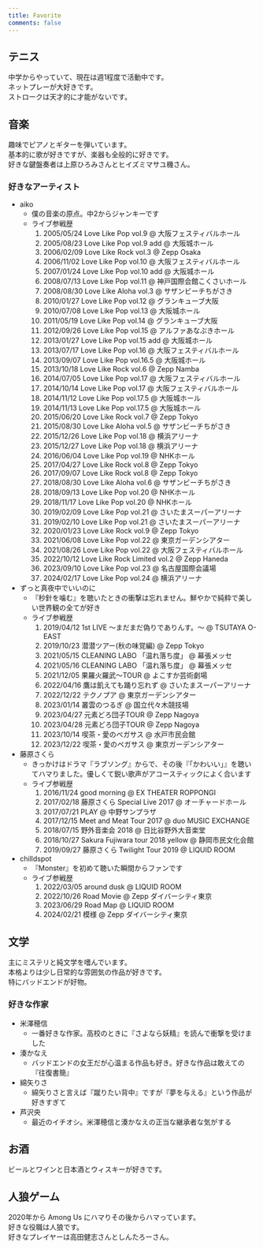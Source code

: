 ```yaml
---
title: Favorite
comments: false
---
```


## テニス

中学からやっていて、現在は週1程度で活動中です。  
ネットプレーが大好きです。  
ストロークは天才的に才能がないです。

## 音楽

趣味でピアノとギターを弾いています。  
基本的に歌が好きですが、楽器も全般的に好きです。  
好きな鍵盤奏者は上原ひろみさんとヒイズミマサユ機さん。

### 好きなアーティスト

* aiko
  * 僕の音楽の原点。中2からジャンキーです
  * ライブ参戦歴
    1. 2005/05/24 Love Like Pop vol.9 @ 大阪フェスティバルホール
    2. 2005/08/23 Love Like Pop vol.9 add @ 大阪城ホール
    3. 2006/02/09 Love Like Rock vol.3 @ Zepp Osaka
    4. 2006/11/02 Love Like Pop vol.10 @ 大阪フェスティバルホール
    5. 2007/01/24 Love Like Pop vol.10 add @ 大阪城ホール
    6. 2008/07/13 Love Like Pop vol.11 @ 神戸国際会館こくさいホール
    7. 2008/08/30 Love Like Aloha vol.3 @ サザンビーチちがさき
    8. 2010/01/27 Love Like Pop vol.12 @ グランキューブ大阪
    9. 2010/07/08 Love Like Pop vol.13 @ 大阪城ホール
    10. 2011/05/19 Love Like Pop vol.14 @ グランキューブ大阪
    11. 2012/09/26 Love Like Pop vol.15 @ アルファあなぶきホール
    12. 2013/01/27 Love Like Pop vol.15 add @ 大阪城ホール
    13. 2013/07/17 Love Like Pop vol.16 @ 大阪フェスティバルホール
    14. 2013/09/07 Love Like Pop vol.16.5 @ 大阪城ホール
    15. 2013/10/18 Love Like Rock vol.6 @ Zepp Namba
    16. 2014/07/05 Love Like Pop vol.17 @ 大阪フェスティバルホール
    17. 2014/10/14 Love Like Pop vol.17 @ 大阪フェスティバルホール
    18. 2014/11/12 Love Like Pop vol.17.5 @ 大阪城ホール
    19. 2014/11/13 Love Like Pop vol.17.5 @ 大阪城ホール
    20. 2015/06/20 Love Like Rock vol.7 @ Zepp Tokyo
    21. 2015/08/30 Love Like Aloha vol.5 @ サザンビーチちがさき
    22. 2015/12/26 Love Like Pop vol.18 @ 横浜アリーナ
    23. 2015/12/27 Love Like Pop vol.18 @ 横浜アリーナ
    24. 2016/06/04 Love Like Pop vol.19 @ NHKホール
    25. 2017/04/27 Love Like Rock vol.8 @ Zepp Tokyo
    26. 2017/09/07 Love Like Rock vol.8 @ Zepp Tokyo
    27. 2018/08/30 Love Like Aloha vol.6 @ サザンビーチちがさき
    28. 2018/09/13 Love Like Pop vol.20 @ NHKホール
    29. 2018/11/17 Love Like Pop vol.20 @ NHKホール
    30. 2019/02/09 Love Like Pop vol.21 @ さいたまスーパーアリーナ
    31. 2019/02/10 Love Like Pop vol.21 @ さいたまスーパーアリーナ
    32. 2020/01/23 Love Like Rock vol.9 @ Zepp Tokyo
    33. 2021/06/08 Love Like Pop vol.22 @ 東京ガーデンシアター
    34. 2021/08/26 Love Like Pop vol.22 @ 大阪フェスティバルホール
    35. 2022/10/12 Love Like Rock Limited vol.2 @ Zepp Haneda
    36. 2023/09/10 Love Like Pop vol.23 @ 名古屋国際会議場
    37. 2024/02/17 Love Like Pop vol.24 @ 横浜アリーナ
* ずっと真夜中でいいのに
  * 『秒針を噛む』を聴いたときの衝撃は忘れません。鮮やかで純粋で美しい世界観の全てが好き
  * ライブ参戦歴
    1. 2019/04/12 1st LIVE 〜まだまだ偽りでありんす。〜 @ TSUTAYA O-EAST
    2. 2019/10/23 潜潜ツアー(秋の味覚編) @ Zepp Tokyo
    3. 2021/05/15 CLEANING LABO 「温れ落ち度」 @ 幕張メッセ
    4. 2021/05/16 CLEANING LABO 「温れ落ち度」 @ 幕張メッセ
    5. 2021/12/05 果羅火羅武〜TOUR @ よこすか芸術劇場
    6. 2022/04/16 鷹は飢えても踊り忘れず @ さいたまスーパーアリーナ
    7. 2022/12/22 テクノプア @ 東京ガーデンシアター
    8. 2023/01/14 叢雲のつるぎ @ 国立代々木競技場
    9. 2023/04/27 元素どろ団子TOUR @ Zepp Nagoya
    10. 2023/04/28 元素どろ団子TOUR @ Zepp Nagoya
    11. 2023/10/14 喫茶・愛のペガサス @ 水戸市民会館
    12. 2023/12/22 喫茶・愛のペガサス @ 東京ガーデンシアター
* 藤原さくら
  * きっかけはドラマ『ラブソング』からで、その後『「かわいい」』を聴いてハマりました。優しくて鋭い歌声がアコースティックによく合います
  * ライブ参戦歴
    1. 2016/11/24 good morning @ EX THEATER ROPPONGI
    2. 2017/02/18 藤原さくら Special Live 2017 @ オーチャードホール
    3. 2017/07/21 PLAY @ 中野サンプラザ
    4. 2017/12/15 Meet and Meat Tour 2017 @ duo MUSIC EXCHANGE
    5. 2018/07/15 野外音楽会 2018 @ 日比谷野外大音楽堂
    6. 2018/10/27 Sakura Fujiwara tour 2018 yellow @ 静岡市民文化会館
    7. 2019/09/27 藤原さくら Twilight Tour 2019 @ LIQUID ROOM
* chilldspot
  * 『Monster』を初めて聴いた瞬間からファンです
  * ライブ参戦歴
    1. 2022/03/05 around dusk @ LIQUID ROOM
    2. 2022/10/26 Road Movie @ Zepp ダイバーシティ東京
    3. 2023/06/29 Road Map @ LIQUID ROOM
    4. 2024/02/21 模様 @ Zepp ダイバーシティ東京

## 文学

主にミステリと純文学を嗜んでいます。  
本格よりは少し日常的な雰囲気の作品が好きです。  
特にバッドエンドが好物。

### 好きな作家

* 米澤穂信
  * 一番好きな作家。高校のときに『さよなら妖精』を読んで衝撃を受けました
* 湊かなえ
  * バッドエンドの女王だが心温まる作品も好き。好きな作品は敢えての『往復書簡』
* 綿矢りさ
  * 綿矢りさと言えば『蹴りたい背中』ですが『夢を与える』という作品が好きすぎて
* 芦沢央
  * 最近のイチオシ。米澤穂信と湊かなえの正当な継承者な気がする

## お酒

ビールとワインと日本酒とウィスキーが好きです。

## 人狼ゲーム

2020年から Among Us にハマりその後からハマっています。  
好きな役職は人狼です。  
好きなプレイヤーは高田健志さんとしんたろーさん。
